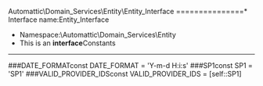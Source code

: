 Automattic\Domain_Services\Entity\Entity_Interface
===============* Interface name:Entity_Interface
* Namespace:\Automattic\Domain_Services\Entity
* This is an **interface**Constants
----------
###DATE_FORMATconst DATE_FORMAT = 'Y-m-d H:i:s'
###SP1const SP1 = 'SP1'
###VALID_PROVIDER_IDSconst VALID_PROVIDER_IDS = [self::SP1]
